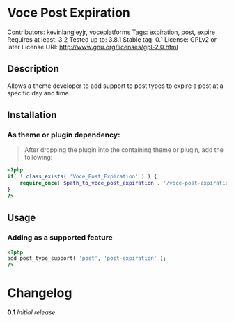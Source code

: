 Voce Post Expiration
==================

Contributors: kevinlangleyjr, voceplatforms
Tags: expiration, post, expire
Requires at least: 3.2
Tested up to: 3.8.1
Stable tag: 0.1
License: GPLv2 or later
License URI: http://www.gnu.org/licenses/gpl-2.0.html

## Description
Allows a theme developer to add support to post types to expire a post at a specific day and time.

## Installation

### As theme or plugin dependency:
> After dropping the plugin into the containing theme or plugin, add the following:

```php
<?php
if( ! class_exists( 'Voce_Post_Expiration' ) ) {
	require_once( $path_to_voce_post_expiration . '/voce-post-expiration.php' );
}
?>
```

## Usage

### Adding as a supported feature
```php
<?php
add_post_type_support( 'post', 'post-expiration' );
?>
```

# Changelog

**0.1**
*Initial release.*